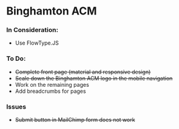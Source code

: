 Binghamton ACM
===============

### In Consideration:

- Use FlowType.JS

### To Do:

- ~~Complete front page (material and responsive design)~~
- ~~Scale down the Binghamton ACM logo in the mobile navigation~~
- Work on the remaining pages
- Add breadcrumbs for pages

### Issues
- ~~Submit button in MailChimp form does not work~~
